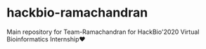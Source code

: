 # hackbio-ramachandran
Main repository for Team-Ramachandran for HackBio'2020 Virtual Bioinformatics Internship❤️
